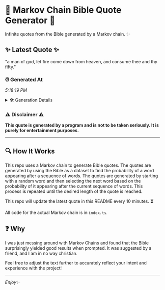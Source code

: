 # 📖 Markov Chain Bible Quote Generator 📖

Infinite quotes from the Bible generated by a Markov chain. ✨

## ✨ Latest Quote ✨
"a man of god, let fire come down from heaven, and consume thee and thy fifty."

### ⏰ Generated At
*5:18:19 PM*

<details>
    <summary>🛠️ Generation Details</summary>
    <p>
        <strong>🌱 Seed:</strong> a<br>
        <strong>🔄 Iterations:</strong> 15<br>
        <strong>📜 Context History:</strong><br>[ a ]: man<br>[ a, man ]: of<br>[ a, man, of ]: god,<br>[ a, man, of, god, ]: let<br>[ a, man, of, god,, let ]: fire<br>[ a, man, of, god,, let, fire ]: come<br>[ man, of, god,, let, fire, come ]: down<br>[ of, god,, let, fire, come, down ]: from<br>[ god,, let, fire, come, down, from ]: heaven,<br>[ let, fire, come, down, from, heaven, ]: and<br>[ fire, come, down, from, heaven,, and ]: consume<br>[ come, down, from, heaven,, and, consume ]: thee<br>[ down, from, heaven,, and, consume, thee ]: and<br>[ from, heaven,, and, consume, thee, and ]: thy<br>[ heaven,, and, consume, thee, and, thy ]: fifty.<br>
    </p>
</details>

### ⚠️ Disclaimer ⚠️
**This quote is generated by a program and is not to be taken seriously. It is purely for entertainment purposes.**

---

## 🔍 How It Works

This repo uses a Markov chain to generate Bible quotes. The quotes are generated by using the Bible as a dataset to find the probability of a word appearing after a sequence of words. The quotes are generated by starting with a random word and then selecting the next word based on the probability of it appearing after the current sequence of words. This process is repeated until the desired length of the quote is reached.

This repo will update the latest quote in this README every 10 minutes. ⏳

All code for the actual Markov chain is in `index.ts`.

## ❓ Why

I was just messing around with Markov Chains and found that the Bible surprisingly yielded good results when prompted. 
It was suggested by a friend, and I am in no way christian.

Feel free to adjust the text further to accurately reflect your intent and experience with the project!

---

*Enjoy*✨
